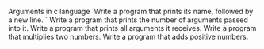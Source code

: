 Arguments in c language 
´Write a program that prints its name, followed by a new line. ´
 Write a program that prints the number of arguments passed into it. 
 Write a program that prints all arguments it receives. 
 Write a program that multiplies two numbers. 
 Write a program that adds positive numbers. 
